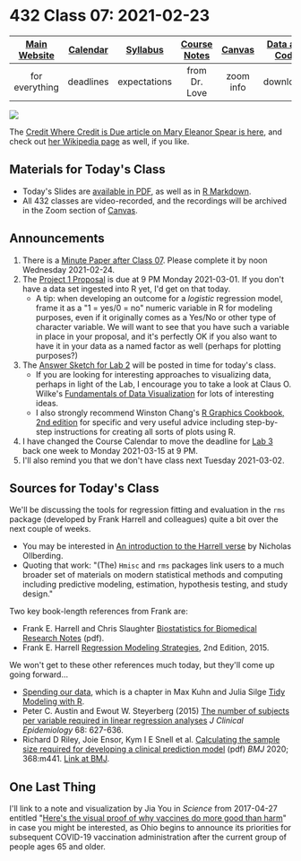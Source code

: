 # 432 Class 07: 2021-02-23

[Main Website](https://thomaselove.github.io/432/) | [Calendar](https://thomaselove.github.io/432/calendar.html) | [Syllabus](https://thomaselove.github.io/432-2021-syllabus/) | [Course Notes](https://thomaselove.github.io/432-notes/) | [Canvas](https://canvas.case.edu) | [Data and Code](https://github.com/THOMASELOVE/432-data) | [Sources](https://github.com/THOMASELOVE/432-2021/edit/master/references) | [Contact Us](https://thomaselove.github.io/432/contact.html)
:-----------: | :--------------: | :----------: | :---------: | :-------------: | :-----------: | :------------: | :-------------:
for everything | deadlines | expectations | from Dr. Love | zoom info | downloads | read/watch | need help?

![](https://github.com/THOMASELOVE/432-2021/blob/master/classes/class07/figures/spear_tw.png)

The [Credit Where Credit is Due article on Mary Eleanor Spear is here](https://medium.com/nightingale/credit-where-credit-is-due-mary-eleanor-spear-6a7a1951b8e6), and check out [her Wikipedia page](https://en.wikipedia.org/wiki/Mary_Eleanor_Spear) as well, if you like.

## Materials for Today's Class

- Today's Slides are [available in PDF](https://github.com/THOMASELOVE/432-2021/blob/master/classes/class07/432_2021_slides07.pdf), as well as in [R Markdown](https://github.com/THOMASELOVE/432-2021/blob/master/classes/class07/432_2021_slides07.Rmd).
- All 432 classes are video-recorded, and the recordings will be archived in the Zoom section of [Canvas](https://canvas.case.edu).

## Announcements

1. There is a [Minute Paper after Class 07](https://github.com/THOMASELOVE/432-2021/tree/master/minutepapers). Please complete it by noon Wednesday 2021-02-24.
2. The [Project 1 Proposal](https://github.com/THOMASELOVE/432-2021/blob/master/project1/01_project1_proposal.md) is due at 9 PM Monday 2021-03-01. If you don't have a data set ingested into R yet, I'd get on that today.
    - A tip: when developing an outcome for a *logistic* regression model, frame it as a "1 = yes/0 = no" numeric variable in R for modeling purposes, even if it originally comes as a Yes/No or other type of character variable. We will want to see that you have such a variable in place in your proposal, and it's perfectly OK if you also want to have it in your data as a named factor as well (perhaps for plotting purposes?)
3. The [Answer Sketch for Lab 2](https://github.com/THOMASELOVE/432-2021/tree/master/labs/lab02) will be posted in time for today's class.
    - If you are looking for interesting approaches to visualizing data, perhaps in light of the Lab, I encourage you to take a look at Claus O. Wilke's [Fundamentals of Data Visualization](https://clauswilke.com/dataviz/) for lots of interesting ideas.
    - I also strongly recommend Winston Chang's [R Graphics Cookbook, 2nd edition](https://r-graphics.org/) for specific and very useful advice including step-by-step instructions for creating all sorts of plots using R.
4. I have changed the Course Calendar to move the deadline for [Lab 3](https://github.com/THOMASELOVE/432-2021/tree/master/labs/lab03) back one week to Monday 2021-03-15 at 9 PM.
5. I'll also remind you that we don't have class next Tuesday 2021-03-02.

## Sources for Today's Class

We'll be discussing the tools for regression fitting and evaluation in the `rms` package (developed by Frank Harrell and colleagues) quite a bit over the next couple of weeks. 

- You may be interested in [An introduction to the Harrell verse](https://www.nicholas-ollberding.com/post/an-introduction-to-the-harrell-verse-predictive-modeling-using-the-hmisc-and-rms-packages/) by Nicholas Ollberding. 
- Quoting that work: "(The) `Hmisc` and `rms` packages link users to a much broader set of materials on modern statistical methods and computing including predictive modeling, estimation, hypothesis testing, and study design."

Two key book-length references from Frank are:

- Frank E. Harrell and Chris Slaughter [Biostatistics for Biomedical Research Notes](http://hbiostat.org/doc/bbr.pdf) (pdf).
- Frank E. Harrell [Regression Modeling Strategies](https://github.com/THOMASELOVE/432-2021/blob/master/references/pdf/Harrell_Regression_Modeling_Strategies_2015_2e_protected.pdf), 2nd Edition, 2015.

We won't get to these other references much today, but they'll come up going forward...

- [Spending our data](https://www.tmwr.org/splitting.html), which is a chapter in Max Kuhn and Julia Silge [Tidy Modeling with R](https://www.tmwr.org/).
- Peter C. Austin and Ewout W. Steyerberg (2015) [The number of subjects per variable required in linear regression analyses](https://github.com/THOMASELOVE/432-2021/blob/master/references/pdf/Austin_and_Steyerberg_2015_subjects_per_variable_in_linear_regression_jce.pdf) *J Clinical Epidemiology* 68: 627-636.
- Richard D Riley, Joie Ensor, Kym I E Snell et al. [Calculating the sample size required for developing a clinical prediction model](https://github.com/THOMASELOVE/432-2021/blob/master/references/pdf/Riley_etal_2020_Sample_Size_Required.pdf) (pdf) *BMJ* 2020; 368:m441. [Link at BMJ](https://www.bmj.com/content/368/bmj.m441).

## One Last Thing

I'll link to a note and visualization by Jia You in *Science* from 2017-04-27 entitled "[Here's the visual proof of why vaccines do more good than harm](https://www.sciencemag.org/news/2017/04/here-s-visual-proof-why-vaccines-do-more-good-harm)" in case you might be interested, as Ohio begins to announce its priorities for subsequent COVID-19 vaccination administration after the current group of people ages 65 and older.
